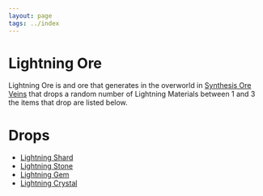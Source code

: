 ```yaml
---
layout: page
tags: ../index
---
```

# Lightning Ore

Lightning Ore is and ore that generates in the overworld in [Synthesis Ore Veins](../worldgen/synthesisores) that drops a random number of Lightning Materials between 1 and 3 the items that drop are listed below.

# Drops
* [Lightning Shard](../items/synthesismaterials)
* [Lightning Stone](../items/synthesismaterials)
* [Lightning Gem](../items/synthesismaterials)
* [Lightning Crystal](../items/synthesismaterials)